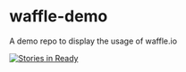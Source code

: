 # waffle-demo
A demo repo to display the usage of waffle.io

[![Stories in Ready](https://badge.waffle.io/adamweeks/waffle-demo.png?label=ready&title=Ready)](http://waffle.io/adamweeks/waffle-demo)
